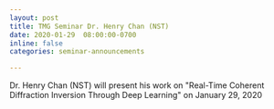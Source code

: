```yaml
---
layout: post
title: TMG Seminar Dr. Henry Chan (NST)
date: 2020-01-29  08:00:00-0700
inline: false
categories: seminar-announcements

---
```


Dr. Henry Chan (NST) will present his work on "Real-Time Coherent Diffraction Inversion Through Deep Learning" on January 29, 2020 

